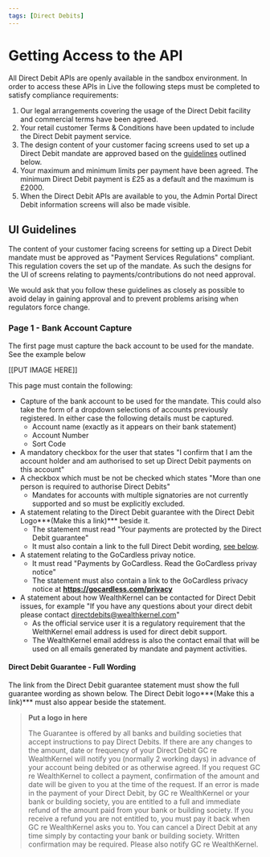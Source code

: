 ```yaml
---
tags: [Direct Debits]
---
```


# Getting Access to the API

All Direct Debit APIs are openly available in the sandbox environment. In order to access these APIs in Live the following steps must be completed to satisfy compliance requirements:

1. Our legal arrangements covering the usage of the Direct Debit facility and commercial terms have been agreed.
2. Your retail customer Terms & Conditions have been updated to include the Direct Debit payment service.
3. The design content of your customer facing screens used to set up a Direct Debit mandate are approved based on the [guidelines](#ui-guidelines) outlined below.
4. Your maximum and minimum limits per payment have been agreed. The minimum Direct Debit payment is £25 as a default and the maximum is £2000.
5. When the Direct Debit APIs are available to you, the Admin Portal Direct Debit information screens will also be made visible.

## UI Guidelines
The content of your customer facing screens for setting up a Direct Debit mandate must be approved as "Payment Services Regulations" compliant. This regulation covers the set up of the mandate. As such the designs for the UI of screens relating to payments/contributions do not need approval.

We would ask that you follow these guidelines as closely as possible to avoid delay in gaining approval and to prevent problems arising when regulators force change.

### Page 1 - Bank Account Capture
The first page must capture the back account to be used for the mandate. See the example below

[[PUT IMAGE HERE]]

This page must contain the following:
- Capture of the bank account to be used for the mandate. This could also take the form of a dropdown selections of accounts previously registered. In either case the following details must be captured.
  - Account name (exactly as it appears on their bank statement)
  - Account Number
  - Sort Code
- A mandatory checkbox for the user that states "I confirm that I am the account holder and am authorised to set up Direct Debit payments on this account"
- A checkbox which must be not be checked which states "More than one person is required to authorise Direct Debits"
  - Mandates for accounts with multiple signatories are not currently supported and so must be explicitly excluded.
- A statement relating to the Direct Debit guarantee with the Direct Debit Logo***(Make this a link)*** beside it.
  - The statement must read "Your payments are protected by the Direct Debit guarantee"
  - It must also contain a link to the full Direct Debit wording, [see below](#direct-debit-guarantee---full-wording).
- A statement relating to the GoCardless privay notice.
  - It must read "Payments by GoCardless. Read the GoCardless privay notice"
  - The statement must also contain a link to the GoCardless privacy notice at **https://gocardless.com/privacy**
- A statement about how WealthKernel can be contacted for Direct Debit issues, for example "If you have any questions about your direct debit please contact directdebits@wealthkernel.com"
  - As the official service user it is a regulatory requirement that the WelthKernel email address is used for direct debit support.
  - The WealthKernel email address is also the contact email that will be used on all emails generated by mandate and payment activities.

#### Direct Debit Guarantee - Full Wording

The link from the Direct Debit guarantee statement must show the full guarantee wording as shown below. The Direct Debit logo***(Make this a link)*** must also appear beside the statement.

> **Put a logo in here**
>
> The Guarantee is offered by all banks and building societies that accept instructions to pay Direct Debits.
> If there are any changes to the amount, date or frequency of your Direct Debit GC re WealthKernel will notify you (normally 2 working days) in advance of your account being debited or as otherwise agreed.
> If you request GC re WealthKernel to collect a payment, confirmation of the amount and date will be given to you at the time of the request.
> If an error is made in the payment of your Direct Debit, by GC re WealthKernel or your bank or building society, you are entitled to a full and immediate refund of the amount paid from your bank or building society.
> If you receive a refund you are not entitled to, you must pay it back when GC re WealthKernel asks you to.
> You can cancel a Direct Debit at any time simply by contacting your bank or building society. Written confirmation may be required. Please also notify GC re WealthKernel.





